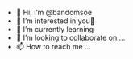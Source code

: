 - 👋 Hi, I’m @bandomsoe
- 👀 I’m interested in you🤗
- 🌱 I’m currently learning 
- 💞️ I’m looking to collaborate on ...
- 📫 How to reach me ...

<!---
bandomsoe/bandomsoe is a ✨ special ✨ repository because its `README.md` (this file) appears on your GitHub profile.
You can click the Preview link to take a look at your changes.
--->
